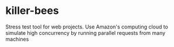 killer-bees
===========

Stress test tool for web projects. Use Amazon's computing cloud to simulate high concurrency by running parallel requests from many machines
